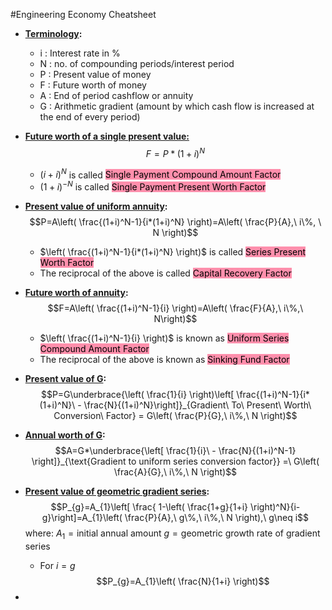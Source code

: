 #Engineering Economy Cheatsheet

- **<u>Terminology</u>:**
	- i : Interest rate in %
	- N : no. of compounding periods/interest period
	- P : Present value of money
	- F : Future worth of money
	- A : End of period cashflow or annuity
	- G : Arithmetic gradient (amount by which cash flow is increased at the end of every period)

- **<u>Future worth of a single present value:</u>**
	$$F = P*(1+i)^N$$ 
	- $(i+i)^N$ is called <mark style="background: #FF5582A6;">Single Payment Compound Amount Factor</mark>
	- $(1+i)^{-N}$ is called <mark style="background: #FF5582A6;">Single Payment Present Worth Factor</mark>

- **<u>Present value of uniform annuity</u>:**
	$$P=A\left( \frac{(1+i)^N-1}{i*(1+i)^N} \right)=A\left( \frac{P}{A},\ i\%, \ N \right)$$
	- $\left( \frac{(1+i)^N-1}{i*(1+i)^N} \right)$ is called <mark style="background: #FF5582A6;">Series Present Worth Factor</mark>
	- The reciprocal of the above is called <mark style="background: #FF5582A6;">Capital Recovery Factor</mark>

- **<u>Future worth of annuity</u>:**
	$$F=A\left( \frac{(1+i)^N-1}{i} \right)=A\left( \frac{F}{A},\ i\%,\ N\right)$$
	- $\left( \frac{(1+i)^N-1}{i} \right)$ is known as <mark style="background: #FF5582A6;">Uniform Series Compound Amount Factor</mark>
	- The reciprocal of the above is known as <mark style="background: #FF5582A6;">Sinking Fund Factor</mark>

- **<u>Present value of G</u>:**
	$$P=G\underbrace{\left( \frac{1}{i} \right)\left[ \frac{(1+i)^N-1}{i*(1+i)^N}\ -  \frac{N}{(1+i)^N}\right]}_{Gradient\ To\ Present\ Worth\ Conversion\ Factor} = G\left( \frac{P}{G},\ i\%,\ N \right)$$

- **<u>Annual worth of G</u>:**
	$$A=G*\underbrace{\left[ \frac{1}{i}\ - \frac{N}{(1+i)^N-1} \right]}_{\text{Gradient to uniform series conversion factor}} =\  G\left( \frac{A}{G},\ i\%,\ N \right)$$

- **<u>Present value of geometric gradient series</u>:**
	$$P_{g}=A_{1}\left[ \frac{ 1-\left( \frac{1+g}{1+i} \right)^N}{i-g}\right]=A_{1}\left( \frac{P}{A},\ g\%,\ i\%,\ N \right),\ g\neq i$$
	where:
		$A_1 = \text{initial annual amount}$
		$g = \text{geometric growth rate of gradient series}$

	- For $i=g$
		$$P_{g}=A_{1}\left( \frac{N}{1+i} \right)$$

- 
